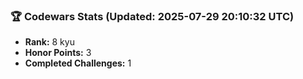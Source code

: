 ### 🏆 Codewars Stats (Updated: 2025-07-29 20:10:32 UTC)

- **Rank:** 8 kyu
- **Honor Points:** 3
- **Completed Challenges:** 1
